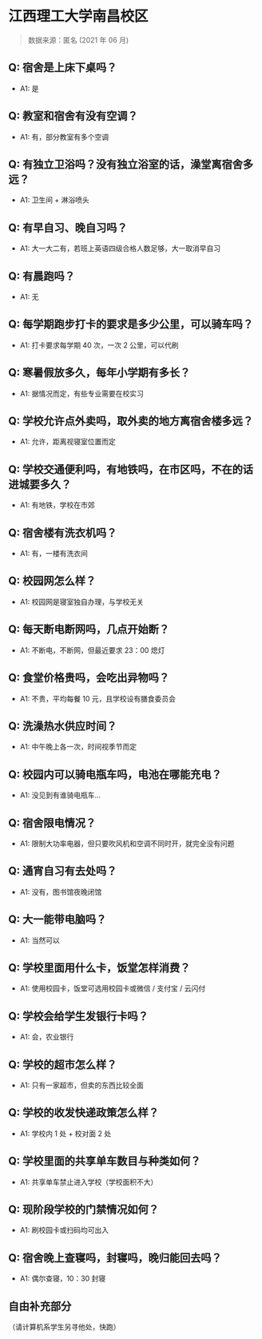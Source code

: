 # 江西理工大学南昌校区

> 数据来源：匿名 (2021 年 06 月)

## Q: 宿舍是上床下桌吗？

- A1: 是

## Q: 教室和宿舍有没有空调？

- A1: 有，部分教室有多个空调

## Q: 有独立卫浴吗？没有独立浴室的话，澡堂离宿舍多远？

- A1: 卫生间 + 淋浴喷头

## Q: 有早自习、晚自习吗？

- A1: 大一大二有，若班上英语四级合格人数足够，大一取消早自习

## Q: 有晨跑吗？

- A1: 无

## Q: 每学期跑步打卡的要求是多少公里，可以骑车吗？

- A1: 打卡要求每学期 40 次，一次 2 公里，可以代刷

## Q: 寒暑假放多久，每年小学期有多长？

- A1: 据情况而定，有些专业需要在校实习

## Q: 学校允许点外卖吗，取外卖的地方离宿舍楼多远？

- A1: 允许，距离视寝室位置而定

## Q: 学校交通便利吗，有地铁吗，在市区吗，不在的话进城要多久？

- A1: 有地铁，学校在市郊

## Q: 宿舍楼有洗衣机吗？

- A1: 有，一楼有洗衣间

## Q: 校园网怎么样？

- A1: 校园网是寝室独自办理，与学校无关

## Q: 每天断电断网吗，几点开始断？

- A1: 不断电，不断网，但最近要求 23：00 熄灯

## Q: 食堂价格贵吗，会吃出异物吗？

- A1: 不贵，平均每餐 10 元，且学校设有膳食委员会

## Q: 洗澡热水供应时间？

- A1: 中午晚上各一次，时间视季节而定

## Q: 校园内可以骑电瓶车吗，电池在哪能充电？

- A1: 没见到有谁骑电瓶车...

## Q: 宿舍限电情况？

- A1: 限制大功率电器，但只要吹风机和空调不同时开，就完全没有问题

## Q: 通宵自习有去处吗？

- A1: 没有，图书馆夜晚闭馆

## Q: 大一能带电脑吗？

- A1: 当然可以

## Q: 学校里面用什么卡，饭堂怎样消费？

- A1: 使用校园卡，饭堂可选用校园卡或微信 / 支付宝 / 云闪付

## Q: 学校会给学生发银行卡吗？

- A1: 会，农业银行

## Q: 学校的超市怎么样？

- A1: 只有一家超市，但卖的东西比较全面

## Q: 学校的收发快递政策怎么样？

- A1: 学校内 1 处 + 校对面 2 处

## Q: 学校里面的共享单车数目与种类如何？

- A1: 共享单车禁止进入学校（学校面积不大）

## Q: 现阶段学校的门禁情况如何？

- A1: 刷校园卡或扫码均可出入

## Q: 宿舍晚上查寝吗，封寝吗，晚归能回去吗？

- A1: 偶尔查寝，10：30 封寝

## 自由补充部分

（请计算机系学生另寻他处，快跑）